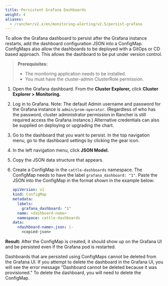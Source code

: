 ```yaml
---
title: Persistent Grafana Dashboards
weight: 4
aliases:
  - /rancher/v2.x/en/monitoring-alerting/v2.5/persist-grafana
---
```


To allow the Grafana dashboard to persist after the Grafana instance restarts, add the dashboard configuration JSON into a ConfigMap. ConfigMaps also allow the dashboards to be deployed with a GitOps or CD based approach. This allows the dashboard to be put under version control.

> **Prerequisites:**
> 
> - The monitoring application needs to be installed.
> - You must have the cluster-admin ClusterRole permission.

1. Open the Grafana dashboard. From the **Cluster Explorer,** click **Cluster Explorer > Monitoring.**
1. Log in to Grafana. Note: The default Admin username and password for the Grafana instance is `admin/prom-operator`. (Regardless of who has the password, cluster administrator permission in Rancher is still required access the Grafana instance.) Alternative credentials can also be supplied on deploying or upgrading the chart.
1. Go to the dashboard that you want to persist. In the top navigation menu, go to the dashboard settings by clicking the gear icon.
1. In the left navigation menu, click **JSON Model.**
1. Copy the JSON data structure that appears.
1. Create a ConfigMap in the `cattle-dashboards` namespace. The ConfigMap needs to have the label `grafana_dashboard: "1"`. Paste the JSON into the ConfigMap in the format shown in the example below:

    ```yaml
    apiVersion: v1
    kind: ConfigMap
    metadata:
      labels:
        grafana_dashboard: "1"
      name: <dashboard-name>
      namespace: cattle-dashboards
    data:
      <dashboard-name>.json: |-
        <copied-json>
	```

**Result:** After the ConfigMap is created, it should show up on the Grafana UI and be persisted even if the Grafana pod is restarted.

Dashboards that are persisted using ConfigMaps cannot be deleted from the Grafana UI. If you attempt to delete the dashboard in the Grafana UI, you will see the error message "Dashboard cannot be deleted because it was provisioned." To delete the dashboard, you will need to delete the ConfigMap.
